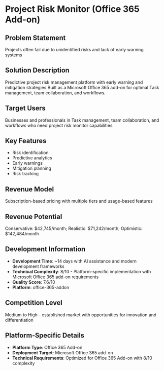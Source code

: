 # Project Risk Monitor (Office 365 Add-on)

## Problem Statement
Projects often fail due to unidentified risks and lack of early warning systems

## Solution Description
Predictive project risk management platform with early warning and mitigation strategies Built as a Microsoft Office 365 add-on for optimal Task management, team collaboration, and workflows.

## Target Users
Businesses and professionals in Task management, team collaboration, and workflows who need project risk monitor capabilities

## Key Features
- Risk identification
- Predictive analytics
- Early warnings
- Mitigation planning
- Risk tracking

## Revenue Model
Subscription-based pricing with multiple tiers and usage-based features

## Revenue Potential
Conservative: $42,745/month; Realistic: $71,242/month; Optimistic: $142,484/month

## Development Information
- **Development Time**: ~14 days with AI assistance and modern development frameworks
- **Technical Complexity**: 8/10 - Platform-specific implementation with Microsoft Office 365 add-on requirements
- **Quality Score**: 7.6/10
- **Platform**: office-365-addon

## Competition Level
Medium to High - established market with opportunities for innovation and differentiation

## Platform-Specific Details
- **Platform Type**: Office 365 Add-on
- **Deployment Target**: Microsoft Office 365 add-on
- **Technical Requirements**: Optimized for Office 365 Add-on with 8/10 complexity
